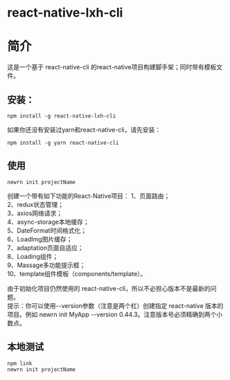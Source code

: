 react-native-lxh-cli
===
简介
===
这是一个基于 react-native-cli 的react-native项目构建脚手架；同时带有模板文件。  

安装：  
---
    npm install -g react-native-lxh-cli
    
如果你还没有安装过yarn和react-native-cli，请先安装：

    npm install -g yarn react-native-cli   
使用
---
    newrn init projectName 
创建一个带有如下功能的React-Native项目：
1、页面路由；  
2、redux状态管理；  
3、axios网络请求；  
4、async-storage本地缓存；   
5、DateFormat时间格式化；    
6、LoadImg图片缓存；   
7、adaptation页面自适应；   
8、Loading组件；   
9、Massage多功能提示框；   
10、template组件模板（components/template）。  

由于初始化项目仍然使用的 react-native-cli，所以不必担心版本不是最新的问题。  
提示：你可以使用--version参数（注意是两个杠）创建指定 react-native 版本的项目。例如 newrn init MyApp --version 0.44.3。注意版本号必须精确到两个小数点。

本地测试
---
    npm link  
    newrn init projectName

